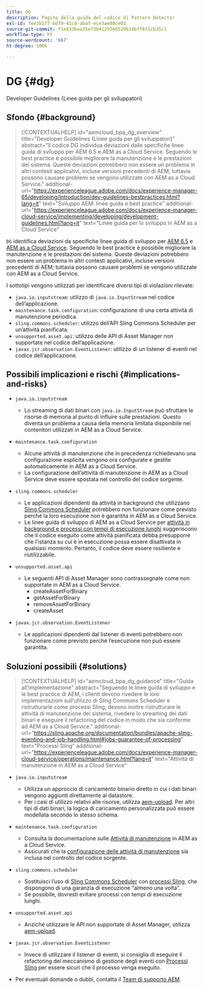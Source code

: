 ```yaml
---
title: DG
description: Pagina della guida del codice di Pattern Detector
exl-id: 7ee3b177-bd79-41cd-abaf-ece3ae98ce03
source-git-commit: f1e833bea35ef3b412936d529b14bff6f1cb35c1
workflow-type: ht
source-wordcount: '667'
ht-degree: 100%

---
```


# DG {#dg}

Developer Guidelines (Linee guida per gli sviluppatori)

## Sfondo {#background}

>[!CONTEXTUALHELP]
>id="aemcloud_bpa_dg_overview"
>title="Developer Guidelines (Linee guida per gli sviluppatori)"
>abstract="Il codice DG individua deviazioni dalle specifiche linee guida di sviluppo per AEM 6.5 e AEM as a Cloud Service. Seguendo le best practice è possibile migliorare la manutenzione e le prestazioni del sistema. Queste deviazioni potrebbero non essere un problema in altri contesti applicativi, incluse versioni precedenti di AEM; tuttavia possono causare problemi se vengono utilizzate con AEM as a Cloud Service."
>additional-url="https://experienceleague.adobe.com/docs/experience-manager-65/developing/introduction/dev-guidelines-bestpractices.html?lang=it" text="Sviluppo AEM: linee guida e best practice"
>additional-url="https://experienceleague.adobe.com/docs/experience-manager-cloud-service/implementing/developing/development-guidelines.html?lang=it" text="Linee guida per lo sviluppo in AEM as a Cloud Service"


`DG` identifica deviazioni da specifiche linee guida di sviluppo per [AEM 6.5](https://experienceleague.adobe.com/docs/experience-manager-65/developing/introduction/dev-guidelines-bestpractices.html?lang=it) e [AEM as a Cloud Service](https://experienceleague.adobe.com/docs/experience-manager-cloud-service/implementing/developing/development-guidelines.html?lang=it). Seguendo le best practice è possibile migliorare la manutenzione e le prestazioni del sistema. Queste deviazioni potrebbero non essere un problema in altri contesti applicativi, incluse versioni precedenti di AEM; tuttavia possono causare problemi se vengono utilizzate con AEM as a Cloud Service.

I sottotipi vengono utilizzati per identificare diversi tipi di violazioni rilevate:

* `java.io.inputstream`: utilizzo di `java.io.InputStream` nel codice dell’applicazione.
* `maintenance.task.configuration`: configurazione di una certa attività di manutenzione periodica.
* `sling.commons.scheduler`: utilizzo dell’API Sling Commons Scheduler per un’attività pianificata.
* `unsupported.asset.api`: utilizzo delle API di Asset Manager non supportate nel codice dell’applicazione.
* `javax.jcr.observation.EventListener`: utilizzo di un listener di eventi nel codice dell’applicazione.

## Possibili implicazioni e rischi {#implications-and-risks}

* `java.io.inputstream`
   * Lo streaming di dati binari con `java.io.InputStream` può sfruttare le risorse di memoria al punto di influire sulle prestazioni. Questo diventa un problema a causa della memoria limitata disponibile nei contenitori utilizzati in AEM as a Cloud Service.

* `maintenance.task.configuration`
   * Alcune attività di manutenzione che in precedenza richiedevano una configurazione esplicita vengono ora configurate e gestite automaticamente in AEM as a Cloud Service.
   * La configurazione dell’attività di manutenzione in AEM as a Cloud Service deve essere spostata nel controllo del codice sorgente.

* `sling.commons.scheduler`
   * Le applicazioni dipendenti da attività in background che utilizzano [Sling Commons Scheduler](https://sling.apache.org/documentation/bundles/scheduler-service-commons-scheduler.html) potrebbero non funzionare come previsto perché la loro esecuzione non è garantita in AEM as a Cloud Service.
   * Le linee guida di sviluppo di AEM as a Cloud Service per [attività in background e processi con tempi di esecuzione lunghi](https://experienceleague.adobe.com/docs/experience-manager-cloud-service/implementing/developing/development-guidelines.html?lang=it#background-tasks-and-long-running-jobs) suggeriscono che il codice eseguito come attività pianificata debba presupporre che l’istanza su cui è in esecuzione possa essere disattivata in qualsiasi momento. Pertanto, il codice deve essere resiliente e riutilizzabile.

* `unsupported.asset.api`
   * Le seguenti API di Asset Manager sono contrassegnate come non supportate in AEM as a Cloud Service.
      * createAssetForBinary
      * getAssetForBinary
      * removeAssetForBinary
      * createAsset

* `javax.jcr.observation.EventListener`
   * Le applicazioni dipendenti dal listener di eventi potrebbero non funzionare come previsto perché l’esecuzione non può essere garantita.


## Soluzioni possibili {#solutions}

>[!CONTEXTUALHELP]
>id="aemcloud_bpa_dg_guidance"
>title="Guida all’implementazione"
>abstract="Seguendo le linee guida di sviluppo e le best practice di AEM, i clienti devono rivedere le loro implementazioni sull’utilizzo di Sling Commons Scheduler e ristrutturarle come processi Sling; devono inoltre ristrutturare le attività di manutenzione del sistema, rivedere lo streaming dei dati binari e eseguire il refactoring del codice in modo che sia conforme ad AEM as a Cloud Service."
>additional-url="https://sling.apache.org/documentation/bundles/apache-sling-eventing-and-job-handling.html#jobs-guarantee-of-processing" text="Processi Sling"
>additional-url="https://experienceleague.adobe.com/docs/experience-manager-cloud-service/operations/maintenance.html?lang=it" text="Attività di manutenzione in AEM as a Cloud Service"

* `java.io.inputstream`
   * Utilizza un approccio di caricamento binario diretto in cui i dati binari vengono aggiunti direttamente al datastore.
   * Per i casi di utilizzo relativi alle risorse, utilizza [aem-upload](https://github.com/adobe/aem-upload). Per altri tipi di dati binari, la logica di caricamento personalizzata può essere modellata secondo lo stesso schema.

* `maintenance.task.configuration`
   * Consulta la documentazione sulle [Attività di manutenzione](https://experienceleague.adobe.com/docs/experience-manager-cloud-service/operations/maintenance.html?lang=it) in AEM as a Cloud Service.
   * Assicurati che la [configurazione delle attività di manutenzione](https://experienceleague.adobe.com/docs/experience-manager-cloud-service/implementing/deploying/overview.html?lang=it#maintenance-tasks-configuration-in-source-control) sia inclusa nel controllo del codice sorgente.

* `sling.commons.scheduler`
   * Sostituisci l’uso di [Sling Commons Scheduler](https://sling.apache.org/documentation/bundles/scheduler-service-commons-scheduler.html) con [processi Sling](https://sling.apache.org/documentation/bundles/apache-sling-eventing-and-job-handling.html#jobs-guarantee-of-processing), che dispongono di una garanzia di esecuzione “almeno una volta”.
   * Se possibile, dovresti evitare processi con tempi di esecuzione lunghi.

* `unsupported.asset.api`
   * Anziché utilizzare le API non supportate di Asset Manager, utilizza [aem-upload](https://github.com/adobe/aem-upload).

* `javax.jcr.observation.EventListener`
   * Invece di utilizzare il listener di eventi, si consiglia di eseguire il refactoring del meccanismo di gestione degli eventi con [Processi Sling](https://sling.apache.org/documentation/bundles/apache-sling-eventing-and-job-handling.html#jobs-guarantee-of-processing) per essere sicuri che il processo venga eseguito.
* Per eventuali domande o dubbi, contatta il [Team di supporto AEM](https://helpx.adobe.com/it/enterprise/using/support-for-experience-cloud.html).
